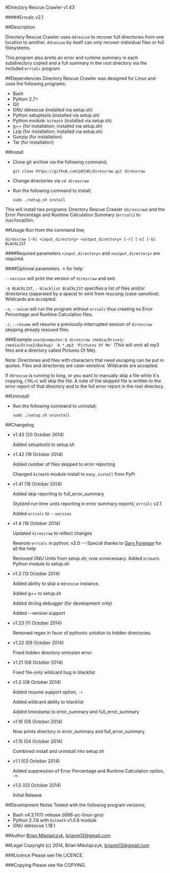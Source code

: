 #Directory Rescue Crawler
v1.43

#####Errcalc v2.1

##Description

Directory Rescue Crawler uses `ddrescue` to recover full directories from one location to another. `ddrescue` by itself can only recover individual files or full filesystems.

This program also prints an error and runtime summary in each subdirectory copied and a full summary in the root directory via the included `errcalc` program. 

##Dependencies
Directory Rescue Crawler was designed for Linux and uses the following programs;

* Bash
* Python 2.7+
* Git
* GNU ddrescue (installed via setup.sh)
* Python setuptools (installed via setup.sh)
* Python module: `bitmath` (installed via setup.sh)
* g++ (for installation; installed via setup.sh)
* Lzip (for installation; installed via setup.sh)
* Gunzip (for installation)
* Tar (for installation)


##Install
* Clone git archive via the following command; 
  
  `git clone https://github.com/p014k/direscraw.git direscraw`
* Change directories via `cd direscraw`
* Run the following command to install;
  
  `sudo ./setup.sh install`

This will install two programs: Directory Rescue Crawler (`direscraw`) and the Error Percentage and Runtime Calculation Summary (`errcalc`) to /usr/local/bin.

##Usage
Run from the command line;

`direscraw [-h] <input_directory> <output_directory> [-r] [-n] [-b] BLACKLIST`

####Required parameters
`<input_directory>` and `<output_directory>` are required.

####Optional parameters
`-h` for help

`--version` will print the version of `direscraw` and exit.

`-b BLACKLIST`, `--blacklist BLACKLIST` specifies a list of files and/or directories (separated by a space) to omit from rescuing (case-sensitive). Wildcards are accepted.

`-n`, `--nosum` will run the program without `errcalc` thus creating no Error Percentage and Runtime Calculation files.

`-r`, `--resume` will resume a previously-interrupted session of `direscraw` skipping already rescued files. 

###Example 
`user@computer:$ direscraw /media/Drive1/ /media/Drive2/Backup/ -b *.mp3 'Pictures Of Me'` (This will omit all mp3 files and a directory called Pictures Of Me). 

Note: Directories and files with characters that need escaping can be put in quotes. Files and directories are case-sensitive. Wildcards are accepted.

If `ddrescue` is running to long, or you want to manually skip a file while it's copying, `CTRL+C` will skip the file. A note of the skipped file is written to the error report of that directory and to the full error report in the root directory.

##Uninstall
* Run the following command to uninstall;
  
  `sudo ./setup.sh uninstall`

##Changelog
* v1.43 (20 October 2014)

  Added setuptools to setup.sh

* v1.42 (19 October 2014)

  Added number of files skipped to error reporting

  Changed `bitmath` module install to `easy_install` from PyPi

* v1.41 (18 October 2014)

  Added skip reporting to full_error_summary

  Stylized run time units reporting in error summary reports; `errcalc` v2.1

  Added `errcalc` to `--version`

* v1.4 (16 October 2014)

  Updated `direscraw` to reflect changes

  Rewrote `errcalc` in python; v2.0 ---Special thanks to [Gary Foreman](https://github.com/garyForeman) for all the help

  Removed GNU Units from setup.sh; now unnecessary. Added `bitmath` Python module to setup.sh


* v1.3 (13 October 2014)

  Added ability to skip a `ddrescue` instance.

  Added g++ to setup.sh

  Added drclog debugger (for development only)

  Added --version support

* v1.23 (11 October 2014)

  Removed regex in favor of pythonic solution to hidden directories.

* v1.22 (09 October 2014)

  Fixed hidden directory omission error.

* v1.21 (08 October 2014)

  Fixed file-only wildcard bug in blacklist

* v1.2 (08 October 2014)

  Added resume support option, `-r`

  Added wildcard ability to blacklist

  Added timestamp to error_summary and full_error_summary

* v1.16 (05 October 2014)

  Now prints directory in error_summary and full_error_summary

* v1.15 (04 October 2014)

  Combined install and uninstall into setup.sh

* v1.1 (03 October 2014)

  Added suppression of Error Percentage and Runtime Calculation option, `-n`

* v1.0 (03 October 2014)

  Initial Release

##Development Notes
Tested with the following program versions;

* Bash v4.3.11(1)-release (i686-pc-linux-gnu)
* Python 2.7.6 with `bitmath` v1.0.8 module
* GNU ddrescue 1.18.1

##Author
[Brian Mikolajczyk](https://github.com/p014k), brianm12@gmail.com

##Legal
Copyright (c) 2014, Brian Mikolajczyk, brianm12@gmail.com

###Licence
Please see file LICENCE.

###Copying
Please see file COPYING.

